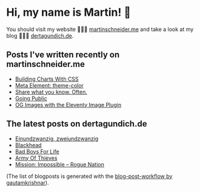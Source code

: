 # Hi, my name is Martin! 👋 
You should visit my website 👨🏼‍💻  [martinschneider.me](https://martinschneider.me) and take a look at my blog 🤷🏼‍♂️ [dertagundich.de](https://www.dertagundich.de).

## Posts I've written recently on martinschneider.me
<!-- MSME-POST-LIST:START -->
- [Building Charts With CSS](.)
- [Meta Element: theme-color](.)
- [Share what you know. Often.](.)
- [Going Public](.)
- [OG Images with the Eleventy Image Plugin](.)
<!-- MSME-POST-LIST:END -->

## The latest posts on dertagundich.de
<!-- DTUI-POST-LIST:START -->
- [Einundzwanzig, zweiundzwanzig](https://www.dertagundich.de/2021/12/31/einundzwanzig-zweiundzwanzig/)
- [Blackhead](https://www.dertagundich.de/2021/12/29/blackhead/)
- [Bad Boys For Life](https://www.dertagundich.de/2021/12/28/bad-boys-for-life/)
- [Army Of Thieves](https://www.dertagundich.de/2021/12/27/army-of-thieves/)
- [Mission: Impossible – Rogue Nation](https://www.dertagundich.de/2021/12/21/mission-impossible-rogue-nation/)
<!-- DTUI-POST-LIST:END -->

(The list of blogposts is generated with the [blog-post-workflow by gautamkrishnar](https://github.com/gautamkrishnar/blog-post-workflow)).
